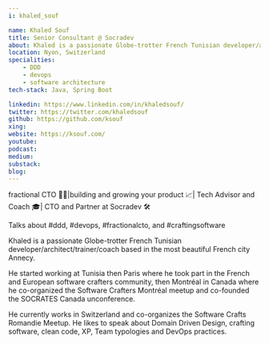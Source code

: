 ```yaml
---
i: khaled_souf

name: Khaled Souf
title: Senior Consultant @ Socradev
about: Khaled is a passionate Globe-trotter French Tunisian developer/architect/trainer/coach
location: Nyon, Switzerland
specialities:
    - DDD
    - devops
    - software architecture
tech-stack: Java, Spring Boot

linkedin: https://www.linkedin.com/in/khaledsouf/
twitter: https://twitter.com/khaledsouf
github: https://github.com/ksouf
xing:
website: https://ksouf.com/
youtube:
podcast:
medium:
substack:
blog:
---
```


fractional CTO 👨‍💻|building and growing your product 📈| Tech Advisor and Coach 🎓| CTO and Partner at Socradev 🛠️

Talks about #ddd, #devops, #fractionalcto, and #craftingsoftware

Khaled is a passionate Globe-trotter French Tunisian developer/architect/trainer/coach based in the most beautiful French city Annecy.

He started working at Tunisia then Paris where he took part in the French and European software crafters community, then Montréal in Canada where he co-organized the Software Crafters Montréal meetup and co-founded the SOCRATES Canada unconference.

He currently works in Switzerland and co-organizes the Software Crafts Romandie Meetup.
He likes to speak about Domain Driven Design, crafting software, clean code, XP, Team typologies and DevOps practices.
